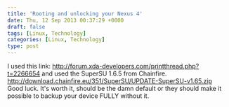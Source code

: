 ```yaml
---
title: 'Rooting and unlocking your Nexus 4'
date: Thu, 12 Sep 2013 00:37:29 +0000
draft: false
tags: [Linux, Technology]
categories: [Linux, Technology]
type: post
---
```


I used this link: http://forum.xda-developers.com/printthread.php?t=2266654 and used the SuperSU 1.6.5 from Chainfire. http://download.chainfire.eu/351/SuperSU/UPDATE-SuperSU-v1.65.zip Good luck. It's worth it, should be the damn default or they should make it possible to backup your device FULLY without it.